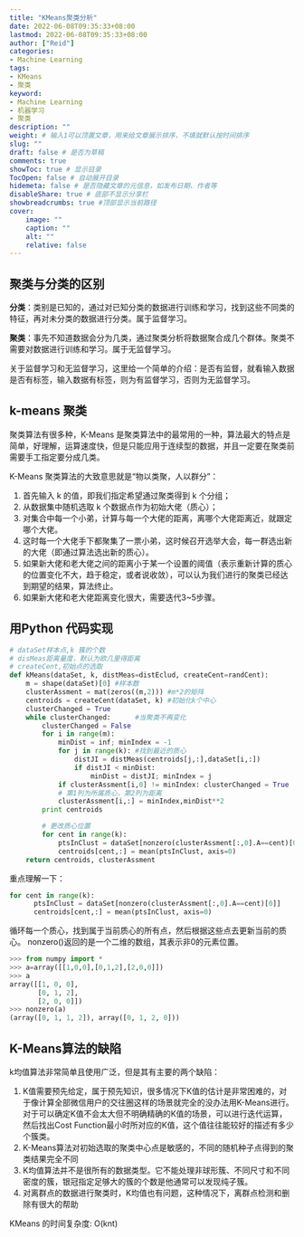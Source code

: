```yaml
---
title: "KMeans聚类分析"
date: 2022-06-08T09:35:33+08:00
lastmod: 2022-06-08T09:35:33+08:00
author: ["Reid"]
categories: 
- Machine Learning
tags: 
- KMeans
- 聚类
keyword:
- Machine Learning
- 机器学习
- 聚类
description: ""
weight: # 输入1可以顶置文章，用来给文章展示排序，不填就默认按时间排序
slug: ""
draft: false # 是否为草稿
comments: true
showToc: true # 显示目录
TocOpen: false # 自动展开目录
hidemeta: false # 是否隐藏文章的元信息，如发布日期、作者等
disableShare: true # 底部不显示分享栏
showbreadcrumbs: true #顶部显示当前路径
cover:
    image: ""
    caption: ""
    alt: ""
    relative: false
---
```


## **聚类与分类的区别**

**分类**：类别是已知的，通过对已知分类的数据进行训练和学习，找到这些不同类的特征，再对未分类的数据进行分类。属于监督学习。

**聚类**：事先不知道数据会分为几类，通过聚类分析将数据聚合成几个群体。聚类不需要对数据进行训练和学习。属于无监督学习。

关于监督学习和无监督学习，这里给一个简单的介绍：是否有监督，就看输入数据是否有标签，输入数据有标签，则为有监督学习，否则为无监督学习。

## **k-means 聚类**

聚类算法有很多种，K-Means 是聚类算法中的最常用的一种，算法最大的特点是简单，好理解，运算速度快，但是只能应用于连续型的数据，并且一定要在聚类前需要手工指定要分成几类。

K-Means 聚类算法的大致意思就是“物以类聚，人以群分”：

1. 首先输入 k 的值，即我们指定希望通过聚类得到 k 个分组；
2. 从数据集中随机选取 k 个数据点作为初始大佬（质心）；
3. 对集合中每一个小弟，计算与每一个大佬的距离，离哪个大佬距离近，就跟定哪个大佬。
4. 这时每一个大佬手下都聚集了一票小弟，这时候召开选举大会，每一群选出新的大佬（即通过算法选出新的质心）。
5. 如果新大佬和老大佬之间的距离小于某一个设置的阈值（表示重新计算的质心的位置变化不大，趋于稳定，或者说收敛），可以认为我们进行的聚类已经达到期望的结果，算法终止。
6. 如果新大佬和老大佬距离变化很大，需要迭代3~5步骤。

## 用Python 代码实现

```python
# dataSet样本点,k 簇的个数
# disMeas距离量度，默认为欧几里得距离
# createCent,初始点的选取
def kMeans(dataSet, k, distMeas=distEclud, createCent=randCent):
    m = shape(dataSet)[0] #样本数
    clusterAssment = mat(zeros((m,2))) #m*2的矩阵                   
    centroids = createCent(dataSet, k) #初始化k个中心
    clusterChanged = True             
    while clusterChanged:      #当聚类不再变化
        clusterChanged = False
        for i in range(m):
            minDist = inf; minIndex = -1
            for j in range(k): #找到最近的质心
                distJI = distMeas(centroids[j,:],dataSet[i,:])
                if distJI < minDist:
                    minDist = distJI; minIndex = j
            if clusterAssment[i,0] != minIndex: clusterChanged = True
            # 第1列为所属质心，第2列为距离
            clusterAssment[i,:] = minIndex,minDist**2
        print centroids

        # 更改质心位置
        for cent in range(k):
            ptsInClust = dataSet[nonzero(clusterAssment[:,0].A==cent)[0]]
            centroids[cent,:] = mean(ptsInClust, axis=0) 
    return centroids, clusterAssment

```

重点理解一下：

```Python
for cent in range(k):
      ptsInClust = dataSet[nonzero(clusterAssment[:,0].A==cent)[0]]
      centroids[cent,:] = mean(ptsInClust, axis=0) 
```

循环每一个质心，找到属于当前质心的所有点，然后根据这些点去更新当前的质心。
nonzero()返回的是一个二维的数组，其表示非0的元素位置。

```Python
>>> from numpy import *
>>> a=array([[1,0,0],[0,1,2],[2,0,0]])
>>> a
array([[1, 0, 0],
       [0, 1, 2],
       [2, 0, 0]])
>>> nonzero(a)
(array([0, 1, 1, 2]), array([0, 1, 2, 0]))

```

## **K-Means算法的缺陷**

k均值算法非常简单且使用广泛，但是其有主要的两个缺陷：

1. K值需要预先给定，属于预先知识，很多情况下K值的估计是非常困难的，对于像计算全部微信用户的交往圈这样的场景就完全的没办法用K-Means进行。对于可以确定K值不会太大但不明确精确的K值的场景，可以进行迭代运算，然后找出Cost Function最小时所对应的K值，这个值往往能较好的描述有多少个簇类。
2. K-Means算法对初始选取的聚类中心点是敏感的，不同的随机种子点得到的聚类结果完全不同
3. K均值算法并不是很所有的数据类型。它不能处理非球形簇、不同尺寸和不同密度的簇，银冠指定足够大的簇的个数是他通常可以发现纯子簇。
4. 对离群点的数据进行聚类时，K均值也有问题，这种情况下，离群点检测和删除有很大的帮助

KMeans 的时间复杂度: O(knt)


